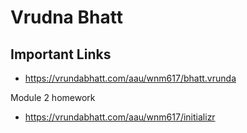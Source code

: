 # Vrudna Bhatt

## Important Links

- https://vrundabhatt.com/aau/wnm617/bhatt.vrunda

Module 2 homework

- https://vrundabhatt.com/aau/wnm617/initializr